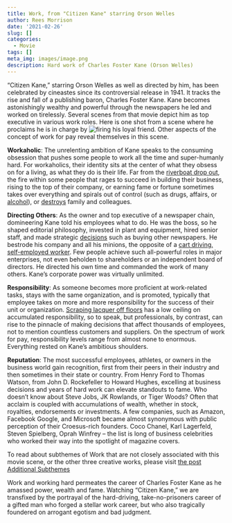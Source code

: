 ```yaml
---
title: Work, from "Citizen Kane" starring Orson Welles
author: Rees Morrison
date: '2021-02-26'
slug: []
categories:
  - Movie
tags: []
meta_img: images/image.png
description: Hard work of Charles Foster Kane (Orson Welles)
---
```


“Citizen Kane,” starring Orson Welles as well as directed by him, has been celebrated by cineastes since its controversial release in 1941.  It tracks the rise and fall of a publishing baron, Charles Foster Kane.  Kane becomes astonishingly wealthy and powerful through the newspapers he led and worked on tirelessly.  Several scenes from that movie depict him as top executive in various work roles.  Here is one shot from a scene where he proclaims he is in charge by ![firing his loyal friend](/media/WorkKane.jpg).  Other aspects of the concept of work for pay reveal themselves in this scene.

**Workaholic**:  The unrelenting ambition of Kane speaks to the consuming obsession that pushes some people to work all the time and super-humanly hard.   For workaholics, their identity sits at the center of what they obsess on for a living, as what they do is their life.   Far from the [riverboat drop out](https://themesfromart.com/blog/2021-02-26-workproud/workproud/), the fire within some people that rages to succeed in building their business, rising to the top of their company, or earning fame or fortune sometimes takes over everything and spirals out of control (such as drugs, affairs, or [alcohol](https://themesfromart.com/blog/2021-02-03-alcohol-wide-view/)), or [destroys](https://themesfromart.com/blog/2021-02-10-decisions-a-wider-angle-view/decisionswiderangle/) family and colleagues.

**Directing Others**:  As the owner and top executive of a newspaper chain, domineering Kane told his employees what to do.   He was the boss, so he shaped editorial philosophy, invested in plant and equipment, hired senior staff, and made strategic [decisions](https://themesfromart.com/blog/2021-02-10-decisions-a-wider-angle-view/decisionswiderangle/) such as buying other newspapers.  He bestrode his company and all his minions, the opposite of a [cart driving, self-employed worker](https://themesfromart.com/blog/2021-02-26-worksnowy/worksnowy/).  Few people achieve such all-powerful roles in major enterprises, not even beholden to shareholders or an independent board of directors.  He directed his own time and commanded the work of many others.  Kane’s corporate power was virtually unlimited.

**Responsibility**:  As someone becomes more proficient at work-related tasks, stays with the same organization, and is promoted, typically that employee takes on more and more responsibility for the success of their unit or organization. [Scraping lacquer off floors](https://themesfromart.com/blog/2021-02-26-workscrapers/workscrapers/) has a low ceiling on accumulated responsibility, so to speak, but professionals, by contrast, can rise to the pinnacle of making decisions that affect thousands of employees, not to mention countless customers and suppliers.  On the spectrum of work for pay, responsibility levels range from almost none to enormous.  Everything rested on Kane’s ambitious shoulders.

**Reputation**:  The most successful employees, athletes, or owners in the business world gain recognition, first from their peers in their industry and then sometimes in their state or country.  From Henry Ford to Thomas Watson, from John D. Rockefeller to Howard Hughes, excelling at business decisions and years of hard work can elevate standouts to fame.  Who doesn’t know about Steve Jobs, JK Rowlands, or Tiger Woods?  Often that acclaim is coupled with accumulations of wealth, whether in stock, royalties, endorsements or investments.  A few companies, such as Amazon, Facebook Google, and Microsoft became almost synonymous with public perception of their Croesus-rich founders.  Coco Chanel, Karl Lagerfeld, Steven Spielberg, Oprah Winfrey – the list is long of business celebrities who worked their way into the spotlight of magazine covers.

To read about subthemes of Work that are not closely associated with this movie scene, or the other three creative works, please visit [the post Additional Subthemes](https://themesfromart.com/blog/2021-02-26-workadditional/workperspective/)


Work and working hard permeates the career of Charles Foster Kane as he amassed power, wealth and fame.  Watching “Citizen Kane,” we are transfixed by the portrayal of the hard-driving, take-no-prisoners career of a gifted man who forged a stellar work career, but who also tragically foundered on arrogant egotism and bad judgment.  
